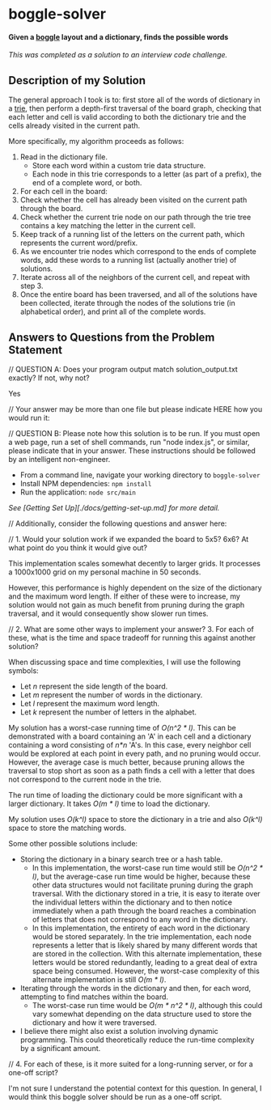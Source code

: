 # boggle-solver

#### Given a [boggle][boggle-url] layout and a dictionary, finds the possible words

_This was completed as a solution to an interview code challenge._

## Description of my Solution

The general approach I took is to: first store all of the words of dictionary in a [trie][trie-url], then perform a
depth-first traversal of the board graph, checking that each letter and cell is valid according to both the dictionary
trie and the cells already visited in the current path.

More specifically, my algorithm proceeds as follows:

1. Read in the dictionary file.
    - Store each word within a custom trie data structure.
    - Each node in this trie corresponds to a letter (as part of a prefix), the end of a complete word, or both.
2. For each cell in the board:
3. Check whether the cell has already been visited on the current path through the board.
4. Check whether the current trie node on our path through the trie tree contains a key matching the letter in the
   current cell.
5. Keep track of a running list of the letters on the current path, which represents the current word/prefix.
6. As we encounter trie nodes which correspond to the ends of complete words, add these words to a running list
   (actually another trie) of solutions.
7. Iterate across all of the neighbors of the current cell, and repeat with step 3.
8. Once the entire board has been traversed, and all of the solutions have been collected, iterate through the nodes
   of the solutions trie (in alphabetical order), and print all of the complete words.


## Answers to Questions from the Problem Statement

// QUESTION A: Does your program output match solution_output.txt exactly?  If not, why not?

Yes


// Your answer may be more than one file but please indicate HERE how you would run it:

// QUESTION B:  Please note how this solution is to be run.  If you must open a web page, run a set of shell commands,
run "node index.js", or similar, please indicate that in your answer.  These instructions should be followed by an
intelligent non-engineer.

- From a command line, navigate your working directory to `boggle-solver`
- Install NPM dependencies: `npm install`
- Run the application: `node src/main`

_See [Getting Set Up][./docs/getting-set-up.md] for more detail._


// Additionally, consider the following questions and answer here:

// 1. Would your solution work if we expanded the board to 5x5?  6x6?  At what point do you think it would give out?

This implementation scales somewhat decently to larger grids. It processes a 1000x1000 grid on my personal machine in
50 seconds.

However, this performance is highly dependent on the size of the dictionary and the maximum word length. If either of
these were to increase, my solution would not gain as much benefit from pruning during the graph traversal, and it
would consequently show slower run times.


// 2. What are some other ways to implement your answer? 3. For each of these, what is the time and space tradeoff for
running this against another solution?

When discussing space and time complexities, I will use the following symbols:

- Let _n_ represent the side length of the board.
- Let _m_ represent the number of words in the dictionary.
- Let _l_ represent the maximum word length.
- Let _k_ represent the number of letters in the alphabet.

My solution has a worst-case running time of _O(n^2 * l)_. This can be demonstrated with a board containing an 'A' in
each cell and a dictionary containing a word consisting of _n*n_ 'A's. In this case, every neighbor cell would be
explored at each point in every path, and no pruning would occur. However, the average case is much better, because
pruning allows the traversal to stop short as soon as a path finds a cell with a letter that does not correspond to
the current node in the trie.

The run time of loading the dictionary could be more significant with a larger dictionary. It takes _O(m * l)_ time to
load the dictionary.

My solution uses _O(k^l)_ space to store the dictionary in a trie and also _O(k^l)_ space to store the matching words.

Some other possible solutions include:

- Storing the dictionary in a binary search tree or a hash table.
    - In this implementation, the worst-case run time would still be _O(n^2 * l)_, but the average-case run time would
      be higher, because these other data structures would not facilitate pruning during the graph traversal. With the
      dictionary stored in a trie, it is easy to iterate over the individual letters within the dictionary and to then
      notice immediately when a path through the board reaches a combination of letters that does not correspond to
      any word in the dictionary.
    - In this implementation, the entirety of each word in the dictionary would be stored separately. In the trie
      implementation, each node represents a letter that is likely shared by many different words that are stored in
      the collection. With this alternate implementation, these letters would be stored redundantly, leading to a
      great deal of extra space being consumed. However, the worst-case complexity of this alternate implementation is
      still _O(m * l)_.
- Iterating through the words in the dictionary and then, for each word, attempting to find matches within the board.
    - The worst-case run time would be _O(m * n^2 * l)_, although this could vary somewhat depending on the data
      structure used to store the dictionary and how it were traversed.
- I believe there might also exist a solution involving dynamic programming. This could theoretically reduce the
  run-time complexity by a significant amount.


// 4. For each of these, is it more suited for a long-running server, or for a one-off script?

I'm not sure I understand the potential context for this question. In general, I would think this boggle solver should
be run as a one-off script.



[boggle-url]: http://en.wikipedia.org/wiki/Boggle
[trie-url]: http://en.wikipedia.org/wiki/Trie
